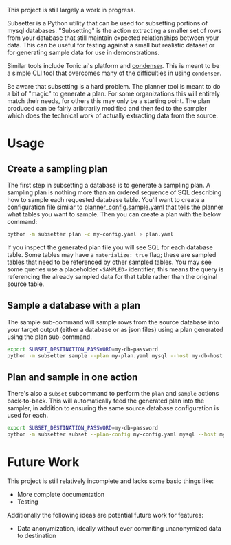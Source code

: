This project is still largely a work in progress.

Subsetter is a Python utility that can be used for subsetting portions of
mysql databases. "Subsetting" is the action extracting a smaller set of rows
from your database that still maintain expected relationships between your data.
This can be useful for testing against a small but realistic dataset or for
generating sample data for use in demonstrations.

Similar tools include Tonic.ai's platform and [condenser](https://github.com/TonicAI/condenser).
This is meant to be a simple CLI tool that overcomes many of the difficulties in
using `condenser`.

Be aware that subsetting is a hard problem. The planner tool is meant to do a
bit of "magic" to generate a plan. For some organizations this will entirely
match their needs, for others this may only be a starting point. The plan
produced can be fairly aribtrarily modified and then fed to the sampler which
does the technical work of actually extracting data from the source.

# Usage

## Create a sampling plan

The first step in subsetting a database is to generate a sampling plan. A
sampling plan is nothing more than an ordered sequence of SQL describing how
to sample each requested database table. You'll want to create a configuration
file similar to [planner_config.sample.yaml](planner_config.sample.yaml) that
tells the planner what tables you want to sample. Then you can create a plan
with the below command:

```sh
python -m subsetter plan -c my-config.yaml > plan.yaml
```

If you inspect the generated plan file you will see SQL for each database table.
Some tables may have a `materialize: true` flag; these are sampled tables that
need to be referenced by other sampled tables. You may see some queries use a
placeholder `<SAMPLED>` identifier; this means the query is referencing the
already sampled data for that table rather than the original source table.


## Sample a database with a plan

The sample sub-command will sample rows from the source database into your
target output (either a database or as json files) using a plan generated
using the plan sub-command.

```sh
export SUBSET_DESTINATION_PASSWORD=my-db-password
python -m subsetter sample --plan my-plan.yaml mysql --host my-db-host --user my-db-user
```

## Plan and sample in one action

There's also a `subset` subcommand to perform the `plan` and `sample` actions
back-to-back. This will automatically feed the generated plan into the sampler,
in addition to ensuring the same source database configuration is used for
each.

```sh
export SUBSET_DESTINATION_PASSWORD=my-db-password
python -m subsetter subset --plan-config my-config.yaml mysql --host my-db-host --user my-db-user
```

# Future Work

This project is still relatively incomplete and lacks some basic things like:

- More complete documentation
- Testing

Additionally the following ideas are potential future work for features:

- Data anonymization, ideally without ever commiting unanonymized data to destination
